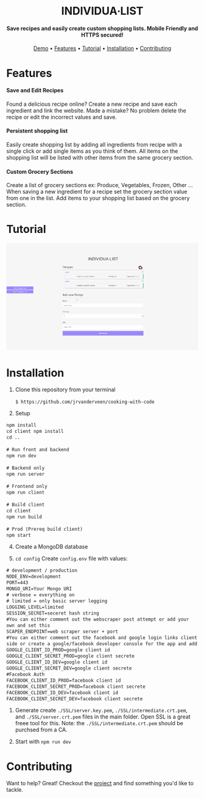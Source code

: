 <br/>
<h1 align="center" >
	  INDIVIDUA&#8729;LIST
</h1>
<h4 align="center">Save recipes and easily create custom shopping lists.  Mobile Friendly and HTTPS secured!</h4>

<p align="center">
  <a href="https://myindividualist.com/">Demo</a> •
  <a href="#features">Features</a> •
  <a href="#tutorial">Tutorial</a> • 
  <a href="#installation">Installation</a> •
  <a href="#contributing">Contributing</a>

</p>

# Features

#### Save and Edit Recipes

Found a delicious recipe online? Create a new recipe and save each ingredient and link the website. Made a mistake? No problem delete the recipe or edit the incorrect values and save.

#### Persistent shopping list

Easily create shopping list by adding all ingredients from recipe with a single click or add single items as you think of them. All items on the shopping list will be listed with other items from the same grocery section.

#### Custom Grocery Sections

Create a list of grocery sections ex: Produce, Vegetables, Frozen, Other ... When saving a new ingredient for a recipe set the grocery section value from one in the list. Add items to your shopping list based on the grocery section.

# Tutorial

![Demo Gif](demo/test.gif)

# Installation

1. Clone this repository from your terminal

    `$ https://github.com/jrvanderveen/cooking-with-code`

2. Setup

```
npm install
cd client npm install
cd ..

# Run front and backend
npm run dev

# Backend only
npm run server

# Frontend only
npm run client

# Build client
cd client
npm run build

# Prod (Prereq build client)
npm start
```

4. Create a MongoDB database

5. `cd config` Create `config.env` file with values:

```
# development / production
NODE_ENV=development
PORT=443
MONGO_URI=Your Mongo URI
# verbose = everything on
# limited = only basic server logging
LOGGING_LEVEL=limited
SESSION_SECRET=seceret hash string
#You can either comment out the webscraper post attempt or add your own and set this
SCAPER_ENDPOINT=web scraper server + port
#You can either comment out the facebook and google login links client side or create a google/facebook developer console for the app and add
GOOGLE_CLIENT_ID_PROD=google client id
GOOGLE_CLIENT_SECRET_PROD=google client secrete
GOOGLE_CLIENT_ID_DEV=google client id
GOOGLE_CLIENT_SECRET_DEV=google client secrete
#Facebook Auth
FACEBOOK_CLIENT_ID_PROD=facebook client id
FACEBOOK_CLIENT_SECRET_PROD=facebook client secrete
FACEBOOK_CLIENT_ID_DEV=facebook client id
FACEBOOK_CLIENT_SECRET_DEV=facebook client secrete
```

1. Generate create `./SSL/server.key.pem`, `./SSL/intermediate.crt.pem`, and `./SSL/server.crt.pem` files in the main folder. Open SSL is a great freee tool for this. Note: the `./SSL/intermediate.crt.pem` should be purchsed from a CA.

2. Start with `npm run dev`

# Contributing

Want to help? Great! Checkout the [project](https://github.com/jrvanderveen/cooking-with-code/projects/1) and find something you'd like to tackle.
